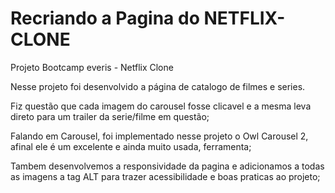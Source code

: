 # Recriando a Pagina do NETFLIX-CLONE

Projeto Bootcamp everis - Netflix Clone

Nesse projeto foi desenvolvido a página de catalogo de filmes e series.

Fiz questão que cada imagem do carousel fosse clicavel e a mesma leva direto para um trailer da serie/filme em questão;

Falando em Carousel, foi implementado nesse projeto o Owl Carousel 2, afinal ele é um excelente e ainda muito usada, ferramenta;

Tambem desenvolvemos a responsividade da pagina e adicionamos a todas as imagens a tag ALT para trazer acessibilidade e boas praticas ao projeto;
